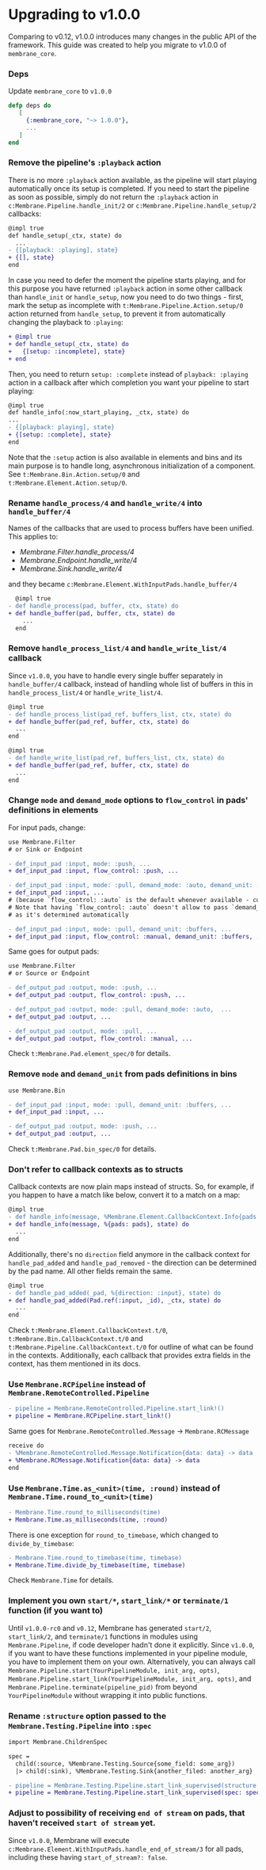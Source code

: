 # Upgrading to v1.0.0

Comparing to v0.12, v1.0.0 introduces many changes in the public API of the framework. This guide was created to help you migrate to v1.0.0 of `membrane_core`.

### Deps 

Update `membrane_core` to `v1.0.0`
```elixir 
defp deps do
   [
     {:membrane_core, "~> 1.0.0"},
     ...
   ]
end
```

### Remove the pipeline's `:playback` action

There is no more `:playback` action available, as the pipeline will start playing automatically once its setup is completed.
If you need to start the pipeline as soon as possible, simply do not return the `:playback` action in `c:Membrane.Pipeline.handle_init/2` or `c:Membrane.Pipeline.handle_setup/2` callbacks:
```diff
@impl true
def handle_setup(_ctx, state) do
  ...
- {[playback: :playing], state}
+ {[], state}
end
```
In case you need to defer the moment the pipeline starts playing, and for this purpose you have returned `:playback` action in some other callback than `handle_init` or `handle_setup`, now you need to do two things - first, mark the setup as incomplete with `t:Membrane.Pipeline.Action.setup/0` action returned from `handle_setup`, to prevent it from automatically changing the playback to `:playing`:

```diff
+ @impl true
+ def handle_setup(_ctx, state) do
+   {[setup: :incomplete], state}
+ end
```

Then, you need to return `setup: :complete` instead of `playback: :playing` action in a callback after which completion you want your pipeline to start playing:
```diff
@impl true
def handle_info(:now_start_playing, _ctx, state) do
...
- {[playback: playing], state}
+ {[setup: :complete], state}
end
```

Note that the `:setup` action is also available in elements and bins and its main purpose is to handle long, asynchronous initialization of a component. See `t:Membrane.Bin.Action.setup/0` and `t:Membrane.Element.Action.setup/0`.

### Rename `handle_process/4` and `handle_write/4` into `handle_buffer/4`

Names of the callbacks that are used to process buffers have been unified. This applies to:
* _Membrane.Filter.handle_process/4_
* _Membrane.Endpoint.handle_write/4_
* _Membrane.Sink.handle_write/4_

and they became `c:Membrane.Element.WithInputPads.handle_buffer/4`

```diff
  @impl true
- def handle_process(pad, buffer, ctx, state) do
+ def handle_buffer(pad, buffer, ctx, state) do
    ...
  end
```

### Remove `handle_process_list/4` and `handle_write_list/4` callback

Since `v1.0.0`, you have to handle every single buffer separately in `handle_buffer/4` callback, instead of handling whole list of buffers in this in `handle_process_list/4` or `handle_write_list/4`.

```diff
@impl true
- def handle_process_list(pad_ref, buffers_list, ctx, state) do
+ def handle_buffer(pad_ref, buffer, ctx, state) do
  ...
end
```

```diff
@impl true
- def handle_write_list(pad_ref, buffers_list, ctx, state) do
+ def handle_buffer(pad_ref, buffer, ctx, state) do
  ...
end
```

### Change `mode` and `demand_mode` options to `flow_control` in pads' definitions in elements

For input pads, change:

```diff
use Membrane.Filter
# or Sink or Endpoint

- def_input_pad :input, mode: :push, ...
+ def_input_pad :input, flow_control: :push, ...

- def_input_pad :input, mode: :pull, demand_mode: :auto, demand_unit: :buffers, ...
+ def_input_pad :input, ...
# (because `flow_control: :auto` is the default whenever available - currently in Filters)
# Note that having `flow_control: :auto` doesn't allow to pass `demand_unit`,
# as it's determined automatically

- def_input_pad :input, mode: :pull, demand_unit: :buffers, ...
+ def_input_pad :input, flow_control: :manual, demand_unit: :buffers, ...
```

Same goes for output pads:

```diff
use Membrane.Filter
# or Source or Endpoint

- def_output_pad :output, mode: :push, ...
+ def_output_pad :output, flow_control: :push, ...

- def_output_pad :output, mode: :pull, demand_mode: :auto,  ...
+ def_output_pad :output, ...

- def_output_pad :output, mode: :pull, ...
+ def_output_pad :output, flow_control: :manual, ...
```

Check `t:Membrane.Pad.element_spec/0` for details.

### Remove `mode` and `demand_unit` from pads definitions in bins

```diff
use Membrane.Bin

- def_input_pad :input, mode: :pull, demand_unit: :buffers, ...
+ def_input_pad :input, ...

- def_output_pad :output, mode: :push, ...
+ def_output_pad :output, ...
```

Check `t:Membrane.Pad.bin_spec/0` for details.

### Don't refer to callback contexts as to structs

Callback contexts are now plain maps instead of structs. So, for example, if you happen to have a match like below, convert it to a match on a map:

```diff
@impl true
- def handle_info(message, %Membrane.Element.CallbackContext.Info{pads: pads}, state) do
+ def handle_info(message, %{pads: pads}, state) do
  ...
end
```

Additionally, there's no `direction` field anymore in the callback context for `handle_pad_added` and `handle_pad_removed` - the direction can be determined by the pad name. All other fields remain the same.

```diff
@impl true
- def handle_pad_added(_pad, %{direction: :input}, state) do
+ def handle_pad_added(Pad.ref(:input, _id), _ctx, state) do
  ...
end
```

Check `t:Membrane.Element.CallbackContext.t/0`, `t:Membrane.Bin.CallbackContext.t/0` and `t:Membrane.Pipeline.CallbackContext.t/0` for outline of what can be found in the contexts. Additionally, each callback that provides extra fields in the context, has them mentioned in its docs.

### Use `Membrane.RCPipeline` instead of `Membrane.RemoteControlled.Pipeline`

```diff
- pipeline = Membrane.RemoteControlled.Pipeline.start_link!()
+ pipeline = Membrane.RCPipeline.start_link!()
```

Same goes for `Membrane.RemoteControlled.Message` -> `Membrane.RCMessage`

```diff
receive do
- %Membrane.RemoteControlled.Message.Notification{data: data} -> data
+ %Membrane.RCMessage.Notification{data: data} -> data
end
```

### Use `Membrane.Time.as_<unit>(time, :round)` instead of `Membrane.Time.round_to_<unit>(time)`

```diff
- Membrane.Time.round_to_milliseconds(time)
+ Membrane.Time.as_milliseconds(time, :round)
```

There is one exception for `round_to_timebase`, which changed to `divide_by_timebase`:
```diff
- Membrane.Time.round_to_timebase(time, timebase)
+ Membrane.Time.divide_by_timebase(time, timebase)
```

Check `Membrane.Time` for details.

### Implement you own `start/*`, `start_link/*` or `terminate/1` function (if you want to)

Until `v1.0.0-rc0` and `v0.12`, Membrane has generated `start/2`, `start_link/2`, and `terminate/1` functions in modules using `Membrane.Pipeline`, if code developer hadn't done it explicitly. Since `v1.0.0`, if you want to have these functions implemented in your pipeline module, you have to implement them on your own. Alternatively, you can always call `Membrane.Pipeline.start(YourPipelineModule, init_arg, opts)`, `Membrane.Pipeline.start_link(YourPipelineModule, init_arg, opts)`, and `Membrane.Pipeline.terminate(pipeline_pid)` from beyond `YourPipelineModule` without wrapping it into public functions.

### Rename `:structure` option passed to the `Membrane.Testing.Pipeline` into `:spec`

```diff
import Membrane.ChildrenSpec

spec = 
  child(:source, %Membrane.Testing.Source{some_field: some_arg})
  |> child(:sink), %Membrane.Testing.Sink{another_filed: another_arg}

- pipeline = Membrane.Testing.Pipeline.start_link_supervised(structure: spec)
+ pipeline = Membrane.Testing.Pipeline.start_link_supervised(spec: spec)
```

### Adjust to possibility of receiving `end of stream` on pads, that haven't received `start of stream` yet. 

Since `v1.0.0`, Membrane will execute `c:Membrane.Element.WithInputPads.handle_end_of_stream/3` for all pads, including these having `start_of_stream?: false`.
